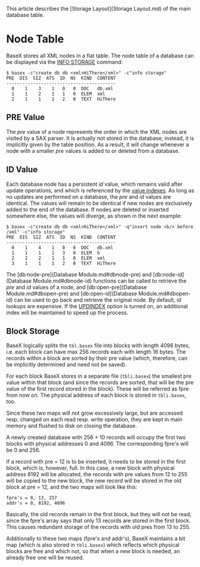  


 
This article describes the [Storage Layout](Storage Layout.md) of the main database table. 

 
# Node Table

BaseX stores all XML nodes in a flat table. The node table of a database can be displayed via the [INFO STORAGE](Commands.md#infostorage) command: 


    $ basex -c"create db db <xml>HiThere</xml>" -c"info storage"
    PRE  DIS  SIZ  ATS  ID  NS  KIND  CONTENT
    -----------------------------------------
      0    1    3    1   0   0  DOC   db.xml
      1    1    2    1   1   0  ELEM  xml
      2    1    1    1   2   0  TEXT  HiThere


## PRE Value

The _pre_ value of a node represents the order in which the XML nodes are visited by a SAX parser. It is actually not stored in the database; instead, it is implicitly given by the table position. As a result, it will change whenever a node with a smaller _pre_ values is added to or deleted from a database. 


## ID Value

Each database node has a persistent _id_ value, which remains valid after update operations, and which is referenced by the [value indexes](Indexes.md#valueindexes). As long as no updates are performed on a database, the _pre_ and _id_ values are identical. The values will remain to be identical if new nodes are exclusively added to the end of the database. If nodes are deleted or inserted somewhere else, the values will diverge, as shown in the next example: 


    $ basex -c"create db db <xml>HiThere</xml>" -q"insert node <b/> before /xml" -c"info storage"
    PRE  DIS  SIZ  ATS  ID  NS  KIND  CONTENT
    -----------------------------------------
      0    1    4    1   0   0  DOC   db.xml
      1    1    1    1   3   0  ELEM  b
      2    2    2    1   1   0  ELEM  xml
      3    1    1    1   2   0  TEXT  HiThere


The [db:node-pre](Database Module.md#dbnode-pre) and [db:node-id](Database Module.md#dbnode-id) functions can be called to retrieve the _pre_ and _id_ values of a node, and [db:open-pre](Database Module.md#dbopen-pre) and [db:open-id](Database Module.md#dbopen-id) can be used to go back and retrieve the original node. By default, _id_ lookups are expensive. If the [UPDINDEX](Options.md#updindex) option is turned on, an additional index will be maintained to speed up the process. 


## Block Storage

BaseX logically splits the `tbl.basex` file into blocks with length 4096 bytes, i.e. each block can have max 256 records each with length 16 bytes. The records within a block are sorted by their pre value (which, therefore, can be implicitly determined and need not be saved). 


For each block BaseX stores in a separate file (`tbli.basex`) the smallest pre value within that block (and since the records are sorted, that will be the pre value of the first record stored in the block). These will be referred as fpre from now on. The physical address of each block is stored in `tbli.basex`, too. 


Since these two maps will not grow excessively large, but are accessed resp. changed on each read resp. write operation, they are kept in main memory and flushed to disk on closing the database. 


A newly created database with 256 + 10 records will occupy the first two blocks with physical addresses 0 and 4096. The corresponding fpre's will be 0 and 256. 


If a record with pre = 12 is to be inserted, it needs to be stored in the first block, which is, however, full. In this case, a new block with physical address 8192 will be allocated, the records with pre values from 12 to 255 will be copied to the new block, the new record will be stored in the old block at pre = 12, and the two maps will look like this: 


    fpre's = 0, 13, 257
    addr's = 0, 8192, 4096


Basically, the old records remain in the first block, but they will not be read, since the fpre's array says that only 13 records are stored in the first block. This causes redundant storage of the records with old pres from 13 to 255. 


Additionally to these two maps (fpre's and addr's), BaseX maintains a bit map (which is also stored in `tbli.basex`) which reflects which physical blocks are free and which not, so that when a new block is needed, an already free one will be reused. 

